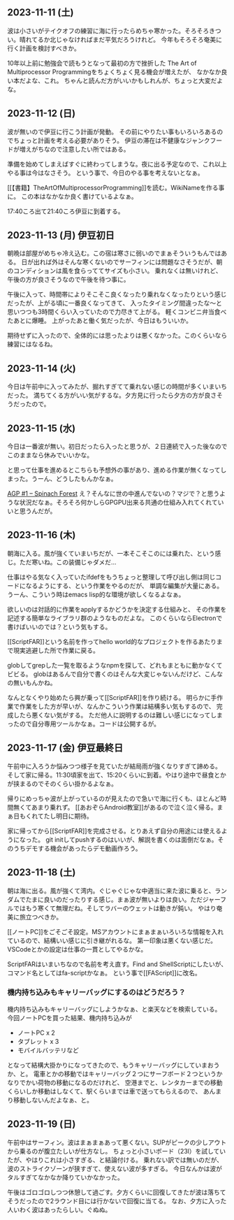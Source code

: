 ## 2023-11-11 (土)

波は小さいがテイクオフの練習に海に行ったらめちゃ寒かった。そろそろきつい。晴れてるか北じゃなければまだ平気だろうけれど。
今年もそろそろ奄美に行く計画を検討すべきか。

10年以上前に勉強会で読もうとなって最初の方で挫折した The Art of Multiprocessor Programmingをちょくちょく見る機会が増えたが、
なかなか良い本だよな、これ。
ちゃんと読んだ方がいいかもしれんが、ちょっと大変だよな。

## 2023-11-12 (日)

波が無いので伊豆に行こう計画が発動。
その前にやりたい事もいろいろあるのでちょっと計画を考える必要がありそう。
伊豆の滞在は不健康なジャンクフードが増えがちなので注意したい所ではある。

準備を始めてしまえばすぐに終わってしまうな。夜に出る予定なので、これ以上やる事は今はなさそう。
という事で、今日のやる事を考えないとなぁ。

[[【書籍】TheArtOfMultiprocessorProgramming]]を読む。WikiNameを作る事に。
この本はなかなか良く書けているよなぁ。

17:40ころ出て21:40ころ伊豆に到着する。

## 2023-11-13 (月) 伊豆初日

朝晩は部屋がめちゃ冷え込む。この宿は寒さに弱いのでまぁそういうもんではある。
日が出れば外はそんな寒くないのでサーフィンには問題なさそうだが、朝のコンディションは風を食らっててサイズも小さい。
乗れなくは無いけれど、午後の方が良さそうなので午後を待つ事に。

午後に入って、時間帯によりそこそこ良くなったり乗れなくなったりという感じだったが、上がる頃に一番良くなってきて、
入ったタイミング間違ったな〜と思いつつも3時間くらい入っていたので力尽きて上がる。
軽くコンビニ弁当食べたあとに爆睡。
上がったあと働く気だったが、今日はもういいか。

期待せずに入ったので、全体的には思ったよりは悪くなかった。このくらいなら練習にはなるね。

## 2023-11-14 (火)

今日は午前中に入ってみたが、掘れすぎてて乗れない感じの時間が多くいまいちだった。
満ちてくる方がいい気がするな。夕方見に行ったら夕方の方が良さそうだったので。

## 2023-11-15 (水)

今日は一番波が無い。初日だったら入ったと思うが、２日連続で入った後なのでこのままなら休みでいいかな。

と思って仕事を進めるとこちらも予想外の事があり、進める作業が無くなってしまった。うーん、どうしたもんかなぁ。

[AGP #1 – Spinach Forest](https://records.dodgson.org/2023/11/13/agp-1/) え？そんなに世の中進んでないの？マジで？と思うような状況だなぁ。そろそろ何かしらGPGPU出来る共通の仕組み入れてくれていいと思うんだが。

## 2023-11-16 (木)

朝海に入る。風が強くていまいちだが、一本そこそこのには乗れた、という感じ。ただ寒いね。この装備じゃダメだ…

仕事はやる気なく入っていたifdefをもうちょっと整理して呼び出し側は同じコードになるようにする、という作業をやるのだが、
単調な編集が大量にある。
うーん、こういう時はemacs lisp的な環境が欲しくなるよなぁ。

欲しいのは対話的に作業をapplyするかどうかを決定する仕組みと、
その作業を記述する簡単なライブラリ群のようなものだよな。
このくらいならElectronで書けばいいのでは？という気もする。

[[ScriptFAR]]という名前を作ってhello world的なプロジェクトを作るあたりまで現実逃避した所で作業に戻る。

globしてgrepした一覧を取るようなnpmを探して、どれもまともに動かなくてビビる。
globはあるんで自分で書くのはそんな大変じゃないんだけど、こんなの無いもんかね。

なんとなくやり始めたら興が乗って[[ScriptFAR]]を作り続ける。
明らかに手作業で作業をした方が早いが、なんかこういう作業は結構多い気もするので、
完成したら悪くない気がする。
ただ他人に説明するのは難しい感じになってしまったので自分専用ツールかなぁ。コードは公開するが。

## 2023-11-17 (金) 伊豆最終日

午前中に入ろうか悩みつつ様子を見ていたが結局雨が強くなりすぎて諦める。
そして家に帰る。11:30頃家を出て、15:20くらいに到着。やはり途中で昼食とかが挟まるのでそのくらい掛かるよなぁ。

帰りにめっちゃ波が上がっているのが見えたので急いで海に行くも、ほとんど時間無くてあまり乗れず。
[[あおぞらAndroid教室]]があるので泣く泣く帰る。まぁ日もくれてたし明日に期待。

家に帰ってから[[ScriptFAR]]を完成させる。とりあえず自分の用途には使えるようになった。
git initしてpushするのはいいが、解説を書くのは面倒だなぁ。そのうちデモする機会があったらデモ動画作ろう。

## 2023-11-18 (土)

朝は海に出る。風が強くて湾内。ぐじゃぐじゃな中適当に来た波に乗ると、ランダムでたまに良いのだったりする感じ。まぁ波が無いよりは良い。ただジャーフルではもう寒くて無理だね。そしてラバーのウェットは動きが鈍い。
やはり奄美に旅立つべきか。

[[ノートPC]]をごそごそ設定。MSアカウントにまぁまぁいろいろな情報を入れているので、結構いい感じに引き継がれるな。
第一印象は悪くない感じだ。
VSCodeとかの設定は仕事の一貫としてやるかな。

ScriptFARはいまいちなので名前を考え直す。Find and ShellScriptにしたいが、コマンド名としてはfa-scriptかなぁ。
という事で[[FAScript]]に改名。

### 機内持ち込みもキャリーバッグにするのはどうだろう？

機内持ち込みもキャリーバッグにしようかなぁ、と楽天などを検索している。
今回ノートPCを買った結果、機内持ち込みが

- ノートPC x 2
- タブレット x 3
- モバイルバッテリなど

となって結構大掛かりになってきたので、もうキャリーバッグにしていまおうか、と。
電車とかの移動ではキャリーバッグ２つにサーフボード２つというかなりでかい荷物の移動になるのだけれど、
空港までと、レンタカーまでの移動くらいしか移動はしなくて、駅くらいまでは車で送ってもらえるので、
あんまり移動しないんだよなぁ、と。

## 2023-11-19 (日)

午前中はサーフィン。波はまぁまぁあって悪くない。SUPがピークの少しアウトから乗るのが腹立たしいが仕方なし。
ちょっと小さいボード（23l）を試していたが、やはりこれは小さすぎる、と結論付ける。
乗れない訳では無いのだが、波のストライクゾーンが狭すぎて、使えない波が多すぎる。
今日なんかは波がタルすぎてなかなか降りていかなかった。

午後はゴロゴロしつつ休憩して過ごす。夕方くらいに回復してきたが波は落ちてそうだったので2ラウンド目には行かないで回復に当てる。
なお、夕方に入った人いわく波はあったらしい。ぐぬぬ。